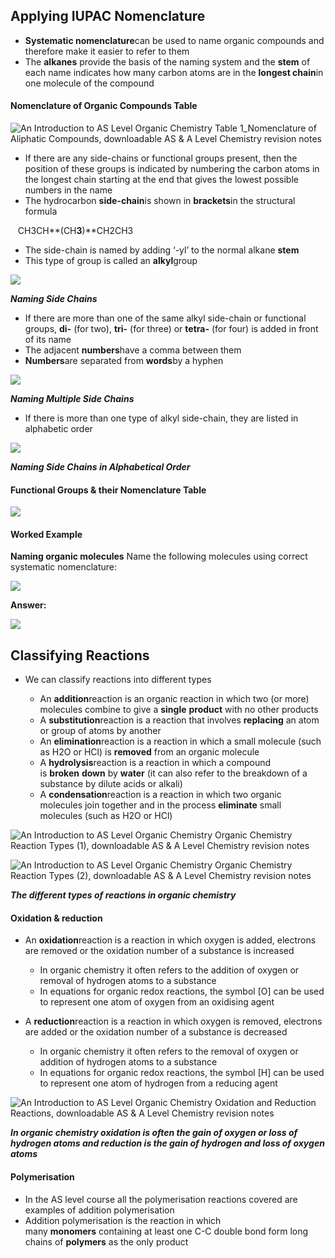 ## Applying IUPAC Nomenclature

* **Systematic nomenclature**can be used to name organic compounds and therefore make it easier to refer to them
* The **alkanes** provide the basis of the naming system and the **stem** of each name indicates how many carbon atoms are in the **longest chain**in one molecule of the compound

#### Nomenclature of Organic Compounds Table

![An Introduction to AS Level Organic Chemistry Table 1_Nomenclature of Aliphatic Compounds, downloadable AS & A Level Chemistry revision notes](3.1-An-Introduction-to-AS-Level-Organic-Chemistry-Table-1_Nomenclature-of-Aliphatic-Compounds.png)

* If there are any side-chains or functional groups present, then the position of these groups is indicated by numbering the carbon atoms in the longest chain starting at the end that gives the lowest possible numbers in the name
* The hydrocarbon **side-chain**is shown in **brackets**in the structural formula

   CH3CH**(CH****3****)**CH2CH3

* The side-chain is named by adding ‘-yl’ to the normal alkane **stem**
* This type of group is called an **alkyl**group

![](10.1.3-Naming-Side-Chain.png)

***Naming Side Chains***

* If there are more than one of the same alkyl side-chain or functional groups, **di-** (for two), **tri-** (for three) or **tetra-** (for four) is added in front of its name
* The adjacent **numbers**have a comma between them
* **Numbers**are separated from **words**by a hyphen

![](10.1.3-Naming-Multiple-Side-Chains.png)

***Naming Multiple Side Chains***

* If there is more than one type of alkyl side-chain, they are listed in alphabetic order

![](10.1.3-Naming-Side-Chains-in-Alphabetic-Order.png)

***Naming Side Chains in Alphabetical Order***

#### Functional Groups & their Nomenclature Table

![](3.1-An-Introduction-to-AS-Level-Organic-Chemistry-Functional-Group-Nomenclature_1.png)

#### Worked Example

**Naming organic molecules** Name the following molecules using correct systematic nomenclature:

![](Copy-of-WE-Naming-organic-molecules.png)

**Answer:**

![](3.1.3-Nomenclature-worked-example.png)

## Classifying Reactions

* We can classify reactions into different types

  + An **addition**reaction is an organic reaction in which two (or more) molecules combine to give a **single** **product** with no other products
  + A **substitution**reaction is a reaction that involves **replacing** an atom or group of atoms by another
  + An **elimination**reaction is a reaction in which a small molecule (such as H2O or HCl) is **removed** from an organic molecule
  + A **hydrolysis**reaction is a reaction in which a compound is **broken** **down** by **water** (it can also refer to the breakdown of a substance by dilute acids or alkali)
  + A **condensation**reaction is a reaction in which two organic molecules join together and in the process **eliminate** small molecules (such as H2O or HCl)

![An Introduction to AS Level Organic Chemistry Organic Chemistry Reaction Types (1), downloadable AS & A Level Chemistry revision notes](3.1-An-Introduction-to-AS-Level-Organic-Chemistry-Organic-Chemistry-Reaction-Types-1.png)

![An Introduction to AS Level Organic Chemistry Organic Chemistry Reaction Types (2), downloadable AS & A Level Chemistry revision notes](3.1-An-Introduction-to-AS-Level-Organic-Chemistry-Organic-Chemistry-Reaction-Types-2.png)

***The different types of reactions in organic chemistry***

#### Oxidation & reduction

* An **oxidation**reaction is a reaction in which oxygen is added, electrons are removed or the oxidation number of a substance is increased

  + In organic chemistry it often refers to the addition of oxygen or removal of hydrogen atoms to a substance
  + In equations for organic redox reactions, the symbol [O] can be used to represent one atom of oxygen from an oxidising agent

* A **reduction**reaction is a reaction in which oxygen is removed, electrons are added or the oxidation number of a substance is decreased

  + In organic chemistry it often refers to the removal of oxygen or addition of hydrogen atoms to a substance
  + In equations for organic redox reactions, the symbol [H] can be used to represent one atom of hydrogen from a reducing agent

![An Introduction to AS Level Organic Chemistry Oxidation and Reduction Reactions, downloadable AS & A Level Chemistry revision notes](3.1-An-Introduction-to-AS-Level-Organic-Chemistry-Oxidation-and-Reduction-Reactions_2.png)

***In organic chemistry oxidation is often the gain of oxygen or loss of hydrogen atoms and reduction is the gain of hydrogen and loss of oxygen atoms***

#### Polymerisation

* In the AS level course all the polymerisation reactions covered are examples of addition polymerisation
* Addition polymerisation is the reaction in which many **monomers** containing at least one C-C double bond form long chains of **polymers** as the only product
